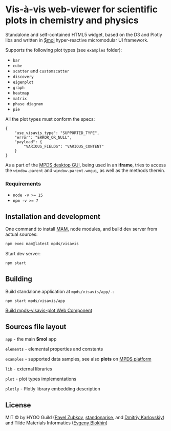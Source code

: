 Vis-à-vis web-viewer for scientific plots in chemistry and physics
==========

Standalone and self-contained HTML5 widget, based on the D3 and Plotly libs and written in [$mol](https://github.com/hyoo-ru) hyper-reactive micromodular UI framework.

Supports the following plot types (see `examples` folder):

- `bar`
- `cube`
- `scatter` and `customscatter`
- `discovery`
- `eigenplot`
- `graph`
- `heatmap`
- `matrix`
- `phase diagram`
- `pie`


All the plot types must conform the specs:

```
{
    "use_visavis_type": "SUPPORTED_TYPE",
    "error": "ERROR_OR_NULL",
    "payload": {
        "VARIOUS_FIELDS": "VARIOUS_CONTENT"
    }
}
```

As a part of the [MPDS desktop GUI](https://github.com/mpds-io/ermac), being used in an **iframe**, tries to access the `window.parent` and `window.parent.wmgui`, as well as the methods therein.


### Requirements

- `node -v >= 15`
- `npm -v >= 7`


## Installation and development

One command to install [MAM](https://github.com/hyoo-ru/mam), node modules, and build dev server from actual sources:
```bash
npm exec mam@latest mpds/visavis
```
Start dev server:
```bash
npm start
```

## Building

Build standalone application at `mpds/visavis/app/-`:
```bash
npm start mpds/visavis/app
```
[Build mpds-visavis-plot Web Component](https://github.com/mpds-io/visavis/blob/master/plot/readme.md)

## Sources file layout

`app` - the main **$mol** app

`elements` - elemental properties and constants

`examples` - supported data samples, see also **plots** on [MPDS platform](https://mpds.io/#plot/matrix/inquiry/formulae=TiO2)

`lib` - external libraries

`plot` - plot types implementations

`plotly` - Plotly library embedding description


## License

MIT &copy; by HYOO Guild ([Pavel Zubkov](https://github.com/PavelZubkov), [standonarise](https://github.com/stan-donarise), and [Dmitriy Karlovskiy](https://github.com/nin-jin)) and Tilde Materials Informatics ([Evgeny Blokhin](https://github.com/blokhin))
